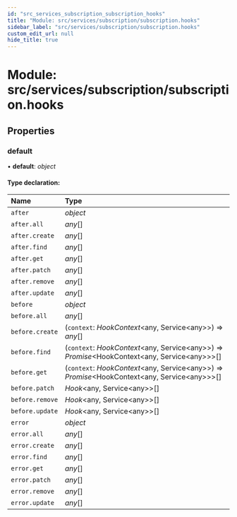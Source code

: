 ```yaml
---
id: "src_services_subscription_subscription_hooks"
title: "Module: src/services/subscription/subscription.hooks"
sidebar_label: "src/services/subscription/subscription.hooks"
custom_edit_url: null
hide_title: true
---
```


# Module: src/services/subscription/subscription.hooks

## Properties

### default

• **default**: *object*

#### Type declaration:

Name | Type |
:------ | :------ |
`after` | *object* |
`after.all` | *any*[] |
`after.create` | *any*[] |
`after.find` | *any*[] |
`after.get` | *any*[] |
`after.patch` | *any*[] |
`after.remove` | *any*[] |
`after.update` | *any*[] |
`before` | *object* |
`before.all` | *any*[] |
`before.create` | (`context`: *HookContext*<any, Service<any\>\>) => *any*[] |
`before.find` | (`context`: *HookContext*<any, Service<any\>\>) => *Promise*<HookContext<any, Service<any\>\>\>[] |
`before.get` | (`context`: *HookContext*<any, Service<any\>\>) => *Promise*<HookContext<any, Service<any\>\>\>[] |
`before.patch` | *Hook*<any, Service<any\>\>[] |
`before.remove` | *Hook*<any, Service<any\>\>[] |
`before.update` | *Hook*<any, Service<any\>\>[] |
`error` | *object* |
`error.all` | *any*[] |
`error.create` | *any*[] |
`error.find` | *any*[] |
`error.get` | *any*[] |
`error.patch` | *any*[] |
`error.remove` | *any*[] |
`error.update` | *any*[] |
